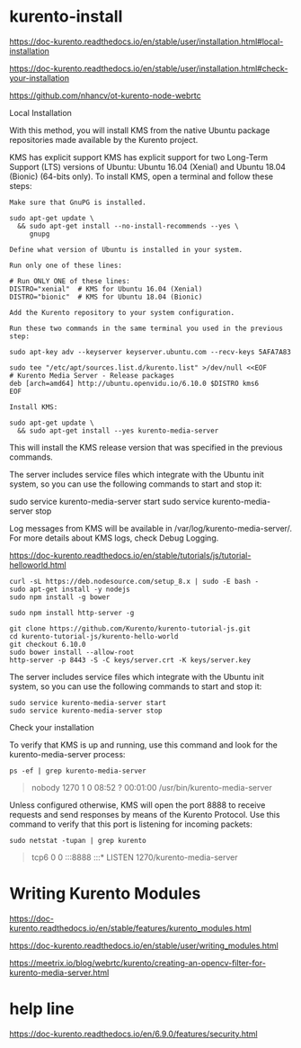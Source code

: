 # kurento-install

https://doc-kurento.readthedocs.io/en/stable/user/installation.html#local-installation

https://doc-kurento.readthedocs.io/en/stable/user/installation.html#check-your-installation


https://github.com/nhancv/ot-kurento-node-webrtc

Local Installation

With this method, you will install KMS from the native Ubuntu package repositories made available by the Kurento project.

KMS has explicit support KMS has explicit support for two Long-Term Support (LTS) versions of Ubuntu: Ubuntu 16.04 (Xenial) and Ubuntu 18.04 (Bionic) (64-bits only). To install KMS, open a terminal and follow these steps:

    Make sure that GnuPG is installed.

    sudo apt-get update \
      && sudo apt-get install --no-install-recommends --yes \
         gnupg

    Define what version of Ubuntu is installed in your system.

    Run only one of these lines:

    # Run ONLY ONE of these lines:
    DISTRO="xenial"  # KMS for Ubuntu 16.04 (Xenial)
    DISTRO="bionic"  # KMS for Ubuntu 18.04 (Bionic)

    Add the Kurento repository to your system configuration.

    Run these two commands in the same terminal you used in the previous step:

    sudo apt-key adv --keyserver keyserver.ubuntu.com --recv-keys 5AFA7A83

    sudo tee "/etc/apt/sources.list.d/kurento.list" >/dev/null <<EOF
    # Kurento Media Server - Release packages
    deb [arch=amd64] http://ubuntu.openvidu.io/6.10.0 $DISTRO kms6
    EOF

    Install KMS:

    sudo apt-get update \
      && sudo apt-get install --yes kurento-media-server

This will install the KMS release version that was specified in the previous commands.

The server includes service files which integrate with the Ubuntu init system, so you can use the following commands to start and stop it:

sudo service kurento-media-server start
sudo service kurento-media-server stop

Log messages from KMS will be available in /var/log/kurento-media-server/. For more details about KMS logs, check Debug Logging.


https://doc-kurento.readthedocs.io/en/stable/tutorials/js/tutorial-helloworld.html

```
curl -sL https://deb.nodesource.com/setup_8.x | sudo -E bash -
sudo apt-get install -y nodejs
sudo npm install -g bower

sudo npm install http-server -g

git clone https://github.com/Kurento/kurento-tutorial-js.git
cd kurento-tutorial-js/kurento-hello-world
git checkout 6.10.0
sudo bower install --allow-root
http-server -p 8443 -S -C keys/server.crt -K keys/server.key

```
The server includes service files which integrate with the Ubuntu init system, so you can use the following commands to start and stop it:
```
sudo service kurento-media-server start
sudo service kurento-media-server stop
```


Check your installation

To verify that KMS is up and running, use this command and look for the kurento-media-server process:
```
ps -ef | grep kurento-media-server
```
> nobody  1270  1  0 08:52 ?  00:01:00  /usr/bin/kurento-media-server

Unless configured otherwise, KMS will open the port 8888 to receive requests and send responses by means of the Kurento Protocol. Use this command to verify that this port is listening for incoming packets:
```
sudo netstat -tupan | grep kurento
```
> tcp6  0  0 :::8888  :::*  LISTEN  1270/kurento-media-server



# Writing Kurento Modules
https://doc-kurento.readthedocs.io/en/stable/features/kurento_modules.html

https://doc-kurento.readthedocs.io/en/stable/user/writing_modules.html

https://meetrix.io/blog/webrtc/kurento/creating-an-opencv-filter-for-kurento-media-server.html
# help line
https://doc-kurento.readthedocs.io/en/6.9.0/features/security.html
